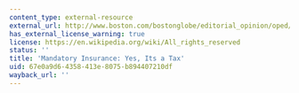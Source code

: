 ```yaml
---
content_type: external-resource
external_url: http://www.boston.com/bostonglobe/editorial_opinion/oped/articles/2009/09/23/mandatory_insurance_yes_its_a_tax/
has_external_license_warning: true
license: https://en.wikipedia.org/wiki/All_rights_reserved
status: ''
title: 'Mandatory Insurance: Yes, Its a Tax'
uid: 67e0a9d6-4358-413e-8075-b894407210df
wayback_url: ''
---
```

